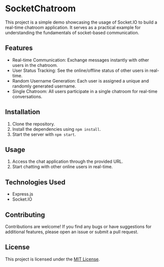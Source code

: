 # SocketChatroom
This project is a simple demo showcasing the usage of Socket.IO to build a real-time chatroom application. It serves as a practical example for understanding the fundamentals of socket-based communication.


## Features

- Real-time Communication: Exchange messages instantly with other users in the chatroom.
- User Status Tracking: See the online/offline status of other users in real-time.
- Random Username Generation: Each user is assigned a unique and randomly generated username.
- Single Chatroom: All users participate in a single chatroom for real-time conversations.


## Installation

1. Clone the repository.
2. Install the dependencies using `npm install`.
3. Start the server with `npm start`.

## Usage

1. Access the chat application through the provided URL.
2. Start chatting with other online users in real-time.

## Technologies Used

- Express.js
- Socket.IO

## Contributing

Contributions are welcome! If you find any bugs or have suggestions for additional features, please open an issue or submit a pull request.

## License

This project is licensed under the [MIT License](LICENSE).
